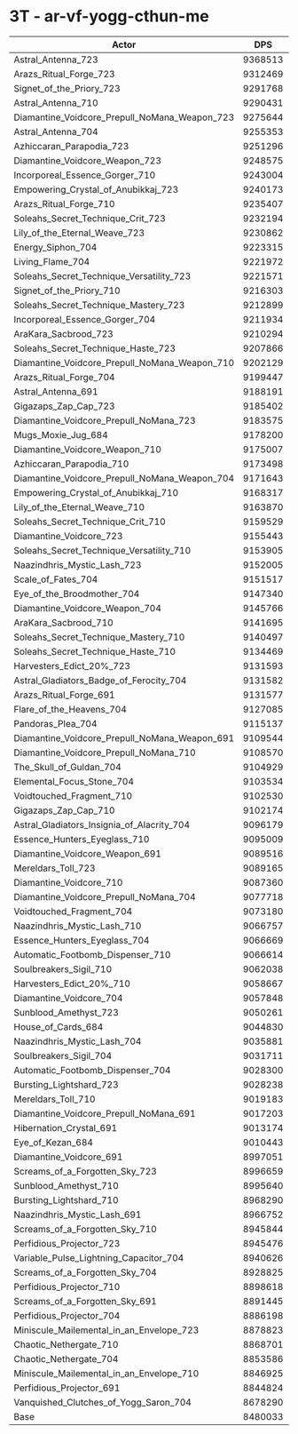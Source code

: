# 3T - ar-vf-yogg-cthun-me
| Actor | DPS | Increase |
|---|:---:|:---:|
|Astral_Antenna_723|9368513|10.48%|
|Arazs_Ritual_Forge_723|9312469|9.82%|
|Signet_of_the_Priory_723|9291768|9.57%|
|Astral_Antenna_710|9290431|9.56%|
|Diamantine_Voidcore_Prepull_NoMana_Weapon_723|9275644|9.38%|
|Astral_Antenna_704|9255353|9.14%|
|Azhiccaran_Parapodia_723|9251296|9.10%|
|Diamantine_Voidcore_Weapon_723|9248575|9.06%|
|Incorporeal_Essence_Gorger_710|9243004|9.00%|
|Empowering_Crystal_of_Anubikkaj_723|9240173|8.96%|
|Arazs_Ritual_Forge_710|9235407|8.91%|
|Soleahs_Secret_Technique_Crit_723|9232194|8.87%|
|Lily_of_the_Eternal_Weave_723|9230862|8.85%|
|Energy_Siphon_704|9223315|8.77%|
|Living_Flame_704|9221972|8.75%|
|Soleahs_Secret_Technique_Versatility_723|9221571|8.74%|
|Signet_of_the_Priory_710|9216303|8.68%|
|Soleahs_Secret_Technique_Mastery_723|9212899|8.64%|
|Incorporeal_Essence_Gorger_704|9211934|8.63%|
|AraKara_Sacbrood_723|9210294|8.61%|
|Soleahs_Secret_Technique_Haste_723|9207866|8.58%|
|Diamantine_Voidcore_Prepull_NoMana_Weapon_710|9202129|8.52%|
|Arazs_Ritual_Forge_704|9199447|8.48%|
|Astral_Antenna_691|9188191|8.35%|
|Gigazaps_Zap_Cap_723|9185402|8.32%|
|Diamantine_Voidcore_Prepull_NoMana_723|9183575|8.30%|
|Mugs_Moxie_Jug_684|9178200|8.23%|
|Diamantine_Voidcore_Weapon_710|9175007|8.20%|
|Azhiccaran_Parapodia_710|9173498|8.18%|
|Diamantine_Voidcore_Prepull_NoMana_Weapon_704|9171643|8.16%|
|Empowering_Crystal_of_Anubikkaj_710|9168317|8.12%|
|Lily_of_the_Eternal_Weave_710|9163870|8.06%|
|Soleahs_Secret_Technique_Crit_710|9159529|8.01%|
|Diamantine_Voidcore_723|9155443|7.96%|
|Soleahs_Secret_Technique_Versatility_710|9153905|7.95%|
|Naazindhris_Mystic_Lash_723|9152005|7.92%|
|Scale_of_Fates_704|9151517|7.92%|
|Eye_of_the_Broodmother_704|9147340|7.87%|
|Diamantine_Voidcore_Weapon_704|9145766|7.85%|
|AraKara_Sacbrood_710|9141695|7.80%|
|Soleahs_Secret_Technique_Mastery_710|9140497|7.79%|
|Soleahs_Secret_Technique_Haste_710|9134469|7.72%|
|Harvesters_Edict_20%_723|9131593|7.68%|
|Astral_Gladiators_Badge_of_Ferocity_704|9131582|7.68%|
|Arazs_Ritual_Forge_691|9131577|7.68%|
|Flare_of_the_Heavens_704|9127085|7.63%|
|Pandoras_Plea_704|9115137|7.49%|
|Diamantine_Voidcore_Prepull_NoMana_Weapon_691|9109544|7.42%|
|Diamantine_Voidcore_Prepull_NoMana_710|9108570|7.41%|
|The_Skull_of_Guldan_704|9104929|7.37%|
|Elemental_Focus_Stone_704|9103534|7.35%|
|Voidtouched_Fragment_710|9102530|7.34%|
|Gigazaps_Zap_Cap_710|9102174|7.34%|
|Astral_Gladiators_Insignia_of_Alacrity_704|9096179|7.27%|
|Essence_Hunters_Eyeglass_710|9095009|7.25%|
|Diamantine_Voidcore_Weapon_691|9089516|7.19%|
|Mereldars_Toll_723|9089165|7.18%|
|Diamantine_Voidcore_710|9087360|7.16%|
|Diamantine_Voidcore_Prepull_NoMana_704|9077718|7.05%|
|Voidtouched_Fragment_704|9073180|6.99%|
|Naazindhris_Mystic_Lash_710|9066757|6.92%|
|Essence_Hunters_Eyeglass_704|9066669|6.92%|
|Automatic_Footbomb_Dispenser_710|9066614|6.92%|
|Soulbreakers_Sigil_710|9062038|6.86%|
|Harvesters_Edict_20%_710|9058667|6.82%|
|Diamantine_Voidcore_704|9057848|6.81%|
|Sunblood_Amethyst_723|9050261|6.72%|
|House_of_Cards_684|9044830|6.66%|
|Naazindhris_Mystic_Lash_704|9035881|6.55%|
|Soulbreakers_Sigil_704|9031711|6.51%|
|Automatic_Footbomb_Dispenser_704|9028300|6.47%|
|Bursting_Lightshard_723|9028238|6.46%|
|Mereldars_Toll_710|9019183|6.36%|
|Diamantine_Voidcore_Prepull_NoMana_691|9017203|6.33%|
|Hibernation_Crystal_691|9013174|6.29%|
|Eye_of_Kezan_684|9010443|6.25%|
|Diamantine_Voidcore_691|8997051|6.10%|
|Screams_of_a_Forgotten_Sky_723|8996659|6.09%|
|Sunblood_Amethyst_710|8995640|6.08%|
|Bursting_Lightshard_710|8968290|5.76%|
|Naazindhris_Mystic_Lash_691|8966752|5.74%|
|Screams_of_a_Forgotten_Sky_710|8945844|5.49%|
|Perfidious_Projector_723|8945476|5.49%|
|Variable_Pulse_Lightning_Capacitor_704|8940626|5.43%|
|Screams_of_a_Forgotten_Sky_704|8928825|5.29%|
|Perfidious_Projector_710|8898618|4.94%|
|Screams_of_a_Forgotten_Sky_691|8891445|4.85%|
|Perfidious_Projector_704|8886198|4.79%|
|Miniscule_Mailemental_in_an_Envelope_723|8878823|4.70%|
|Chaotic_Nethergate_710|8868701|4.58%|
|Chaotic_Nethergate_704|8853586|4.41%|
|Miniscule_Mailemental_in_an_Envelope_710|8846925|4.33%|
|Perfidious_Projector_691|8844824|4.30%|
|Vanquished_Clutches_of_Yogg_Saron_704|8678290|2.34%|
|Base|8480033|0.00%|
